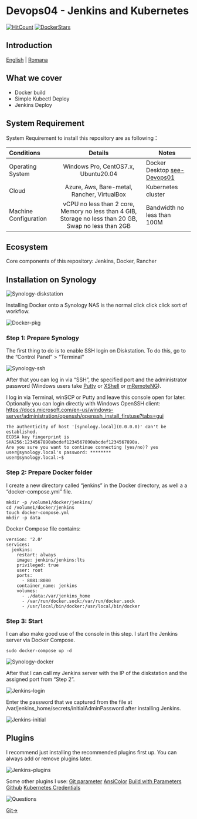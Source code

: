 # Devops04 - Jenkins and Kubernetes

[![HitCount](https://hits.dwyl.com/c4xp/Devops04.svg?style=flat)](http://hits.dwyl.com/c4xp/Devops04)
[![DockerStars](https://img.shields.io/docker/stars/c4xp/myapp.svg?style=flat)](https://img.shields.io/docker/stars/c4xp/myapp)

## Introduction

[English](/README.md) | [Romana](/README-ro.md)

## What we cover

- Docker build
- Simple Kubectl Deploy
- Jenkins Deploy

## System Requirement

System Requirement to install this repository are as following：

| Conditions | Details | Notes |
| :--- | :---: | --- |
| Operating System | Windows Pro, CentOS7.x, Ubuntu20.04 | Docker Desktop [see-Devops01](https://github.com/c4xp/Devops01) |
| Cloud | Azure, Aws, Bare-metal, Rancher, VirtualBox | Kubernetes cluster |
| Machine Configuration | vCPU no less than 2 core, Memory no less than 4 GIB, Storage no less than 20 GB, Swap no less than 2GB |Bandwidth no less than 100M |

## Ecosystem

Core components of this repository: Jenkins, Docker, Rancher

## Installation on Synology

![Synology-diskstation](https://raw.githubusercontent.com/c4xp/Devops04/master/assets/diskstation-ds220j.png)

Installing Docker onto a Synology NAS is the normal click click click sort of workflow.

![Docker-pkg](https://raw.githubusercontent.com/c4xp/Devops04/master/assets/docker-pkg.png)

### Step 1: Prepare Synology

The first thing to do is to enable SSH login on Diskstation. To do this, go to the “Control Panel” > “Terminal”

![Synology-ssh](https://raw.githubusercontent.com/c4xp/Devops04/master/assets/synology01-ssh.png)

After that you can log in via “SSH”, the specified port and the administrator password (Windows users take [Putty](https://www.chiark.greenend.org.uk/~sgtatham/putty/latest.html) or [XShell](https://www.netsarang.com/en/xshell/) or [mRemoteNG](https://mremoteng.org/)).

I log in via Terminal, winSCP or Putty and leave this console open for later.
Optionally you can login directly with Windows OpenSSH client: https://docs.microsoft.com/en-us/windows-server/administration/openssh/openssh_install_firstuse?tabs=gui

```
The authenticity of host '[synology.local](0.0.0.0)' can't be established.
ECDSA key fingerprint is SHA256:1234567890abcdef1234567890abcdef1234567890a.
Are you sure you want to continue connecting (yes/no)? yes
user@synology.local's password: ********
user@synology.local:~$
```

### Step 2: Prepare Docker folder

I create a new directory called “jenkins” in the Docker directory, as well a a “docker-compose.yml” file.

```
mkdir -p /volume1/docker/jenkins/
cd /volume1/docker/jenkins
touch docker-compose.yml
mkdir -p data
```

Docker Compose file contains:
```
version: '2.0'
services:
  jenkins:
    restart: always
    image: jenkins/jenkins:lts
    privileged: true
    user: root
    ports:
      - 8081:8080
    container_name: jenkins
    volumes:
      - ./data:/var/jenkins_home
      - /var/run/docker.sock:/var/run/docker.sock
      - /usr/local/bin/docker:/usr/local/bin/docker
```

### Step 3: Start

I can also make good use of the console in this step. I start the Jenkins server via Docker Compose. 

```
sudo docker-compose up -d
```

![Synology-docker](https://raw.githubusercontent.com/c4xp/Devops04/master/assets/synology-docker.png)

After that I can call my Jenkins server with the IP of the diskstation and the assigned port from “Step 2”. 

![Jenkins-login](https://raw.githubusercontent.com/c4xp/Devops04/master/assets/jenkins-login.png)

Enter the password that we captured from the file at /var/jenkins_home/secrets/initialAdminPassword after installing Jenkins.

![Jenkins-initial](https://raw.githubusercontent.com/c4xp/Devops04/master/assets/jenkins-initial.png)

## Plugins

I recommend just installing the recommended plugins first up. You can always add or remove plugins later.

![Jenkins-plugins](https://raw.githubusercontent.com/c4xp/Devops04/master/assets/jenkins-plugins.png)

Some other plugins I use:
[Git parameter](https://plugins.jenkins.io/git-parameter)
[AnsiColor](https://plugins.jenkins.io/ansicolor)
[Build with Parameters](https://plugins.jenkins.io/build-with-parameters)
[Github](https://plugins.jenkins.io/github)
[Kubernetes Credentials](https://plugins.jenkins.io/kubernetes-credentials)

![Questions](https://raw.githubusercontent.com/c4xp/Devops04/master/assets/questions.png)

[Git→](gitutil.md)